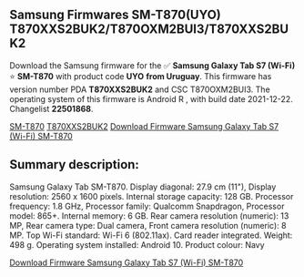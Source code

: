 <h2>Samsung Firmwares SM-T870(UYO) T870XXS2BUK2/T870OXM2BUI3/T870XXS2BUK2</h2>
Download the Samsung firmware for the ✅ <strong>Samsung Galaxy Tab S7 (Wi-Fi) </strong> ⭐ <strong>SM-T870</strong> with product code <strong>UYO</strong> <strong> from Uruguay</strong>. This firmware has version number PDA <strong>T870XXS2BUK2</strong> and CSC T870OXM2BUI3. The operating system of this firmware is Android R , with build date 2021-12-22. Changelist <strong>22501868</strong>.

[SM-T870](https://samfirm.shop/samsung/model/SM-T870)
[T870XXS2BUK2](https://samfirm.shop/samsung/pda/T870XXS2BUK2)
[Download Firmware Samsung Galaxy Tab S7 (Wi-Fi) SM-T870](https://samfirm.shop/samsung/firmware/484988)
<h2>Summary description:</h2>
<p>Samsung Galaxy Tab SM-T870. Display diagonal: 27.9 cm (11"), Display resolution: 2560 x 1600 pixels. Internal storage capacity: 128 GB. Processor frequency: 1.8 GHz, Processor family: Qualcomm Snapdragon, Processor model: 865+. Internal memory: 6 GB. Rear camera resolution (numeric): 13 MP, Rear camera type: Dual camera, Front camera resolution (numeric): 8 MP. Top Wi-Fi standard: Wi-Fi 6 (802.11ax). Card reader integrated. Weight: 498 g. Operating system installed: Android 10. Product colour: Navy</p>


[Download Firmware Samsung Galaxy Tab S7 (Wi-Fi) SM-T870](https://samfirm.shop/samsung/firmware/484988)
